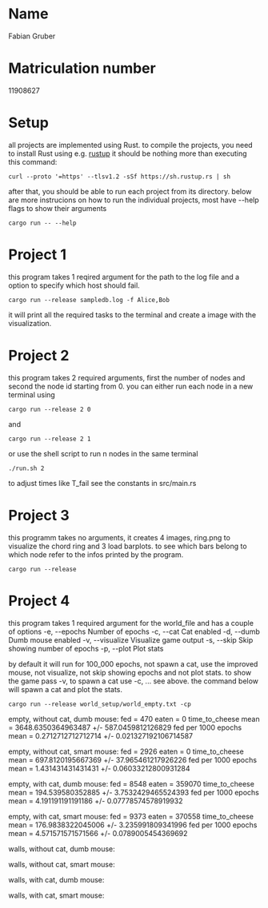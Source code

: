 # Name
Fabian Gruber

# Matriculation number
11908627

# Setup
all projects are implemented using Rust.
to compile the projects, you need to install Rust using e.g. [rustup](https://www.rust-lang.org/tools/install)
it should be nothing more than executing this command:
```
curl --proto '=https' --tlsv1.2 -sSf https://sh.rustup.rs | sh
```
after that, you should be able to run each project from its directory.
below are more instrucions on how to run the individual projects, most have --help flags to show their arguments
```
cargo run -- --help
```

# Project 1
this program takes 1 reqired argument for the path to the log file and a option to specify which host should fail.
```
cargo run --release sampledb.log -f Alice,Bob
```
it will print all the required tasks to the terminal and create a image with the visualization.

# Project 2
this program takes 2 required arguments, first the number of nodes and second the node id starting from 0.
you can either run each node in a new terminal using
```
cargo run --release 2 0
```
and
```
cargo run --release 2 1
```
or use the shell script to run n nodes in the same terminal
```
./run.sh 2
```
to adjust times like T_fail see the constants in src/main.rs

# Project 3
this programm takes no arguments, it creates 4 images, ring.png to visualize the chord ring and 3 load barplots.
to see which bars belong to which node refer to the infos printed by the program.
```
cargo run --release
```

# Project 4
this program takes 1 required argument for the world_file and has a couple of options
-e, --epochs <epochs>  Number of epochs
-c, --cat              Cat enabled
-d, --dumb             Dumb mouse enabled
-v, --visualize        Visualize game output
-s, --skip <skip>      Skip showing number of epochs
-p, --plot             Plot stats

by default it will run for 100_000 epochs, not spawn a cat, use the improved mouse, not visualize, not skip showing epochs and not plot stats.
to show the game pass -v, to spawn a cat use -c, ... see above.
the command below will spawn a cat and plot the stats.

```
cargo run --release world_setup/world_empty.txt -cp
```

empty, without cat, dumb mouse: 
fed = 470
eaten = 0
time_to_cheese mean = 3648.6350364963487 +/- 587.0459812126829
fed per 1000 epochs mean = 0.2712712712712714 +/- 0.021327192106714587

empty, without cat, smart mouse:
fed = 2926
eaten = 0
time_to_cheese mean = 697.8120195667369 +/- 37.965461217926226
fed per 1000 epochs mean = 1.431431431431431 +/- 0.06033212800931284

empty, with cat, dumb mouse:
fed = 8548
eaten = 359070
time_to_cheese mean = 194.539580352885 +/- 3.7532429465524393
fed per 1000 epochs mean = 4.191191191191186 +/- 0.07778574578919932

empty, with cat, smart mouse:
fed = 9373
eaten = 370558
time_to_cheese mean = 176.9838322045006 +/- 3.235991809341996
fed per 1000 epochs mean = 4.571571571571566 +/- 0.0789005454369692

walls, without cat, dumb mouse: 

walls, without cat, smart mouse:

walls, with cat, dumb mouse:

walls, with cat, smart mouse:

